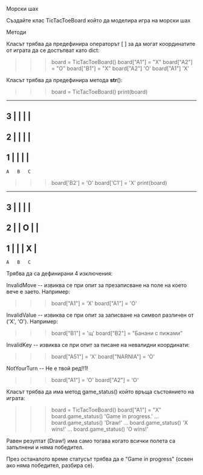 Морски шах

Създайте клас TicTacToeBoard който да моделира игра на морски шах

Методи

Класът трябва да предефинира операторът [ ]
за да могат координатите от играта да се достъпват като dict:

>>> board = TicTacToeBoard()
>>> board["A1"] = "X"
>>> board["A2"] = "O"
>>> board["B1"] = "X"
>>> board["A2"]
'O'
>>> board["A1"]
'X'

Класът трябва да предефинира метода __str__():

>>> board = TicTacToeBoard()
>>> print(board)

  -------------
3 |   |   |   |
  -------------
2 |   |   |   |
  -------------
1 |   |   |   |
  -------------
    A   B   C

>>> board['B2'] = 'O'
>>> board['C1'] = 'X'
>>> print(board)

  -------------
3 |   |   |   |
  -------------
2 |   | O |   |
  -------------
1 |   |   | X |
  -------------
    A   B   C

>>>

Трябва да са дефинирани 4 изключения:

InvalidMove -- извиква се при опит за презаписване на поле на което вече е заето. Например:

>>> board["A1"] = 'X'
>>> board["A1"] = 'O'

InvalidValue -- извиква се при опит за записване на символ различен от ('X', 'O'). Например:

>>> board["B1"] = 'щ'
>>> board["B2"] = "Банани с пижами"

InvalidKey -- извиква се при опит за писане на невалидни координати:

>>> board["A51"] = 'X'
>>> board["NARNIA"] = 'O'

NotYourTurn -- Не е твой ред!!1!

>>> board["A1"] = 'O'
>>> board["A2"] = 'O'

Класът трябва да има метод game_status() който връща състоянието на играта:

>>> board = TicTacToeBoard()
>>> board["A1"] = "X"
>>> board.game_status()
'Game in progress.'
...
>>> board.game_status()
'Draw!'
...
>>> board.game_status()
'X wins!'
...
>>> board.game_status()
'O wins!'

Равен резултат (Draw!) има само тогава когато всички полета са запълнени и няма победител.

През останалото време статусът трябва да е "Game in progress" (освен ако няма победител, разбира се).

